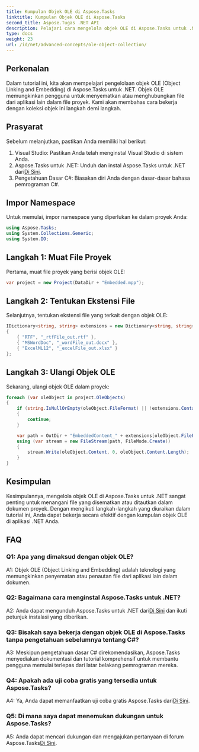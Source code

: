 ```yaml
---
title: Kumpulan Objek OLE di Aspose.Tasks
linktitle: Kumpulan Objek OLE di Aspose.Tasks
second_title: Aspose.Tugas .NET API
description: Pelajari cara mengelola objek OLE di Aspose.Tasks untuk .NET dengan tutorial komprehensif ini. Kuasai penanganan file yang tertanam dalam dokumen proyek dengan mudah.
type: docs
weight: 23
url: /id/net/advanced-concepts/ole-object-collection/
---
```

## Perkenalan

Dalam tutorial ini, kita akan mempelajari pengelolaan objek OLE (Object Linking and Embedding) di Aspose.Tasks untuk .NET. Objek OLE memungkinkan pengguna untuk menyematkan atau menghubungkan file dari aplikasi lain dalam file proyek. Kami akan membahas cara bekerja dengan koleksi objek ini langkah demi langkah.

## Prasyarat

Sebelum melanjutkan, pastikan Anda memiliki hal berikut:

1. Visual Studio: Pastikan Anda telah menginstal Visual Studio di sistem Anda.
2.  Aspose.Tasks untuk .NET: Unduh dan instal Aspose.Tasks untuk .NET dari[Di Sini](https://releases.aspose.com/tasks/net/).
3. Pengetahuan Dasar C#: Biasakan diri Anda dengan dasar-dasar bahasa pemrograman C#.

## Impor Namespace

Untuk memulai, impor namespace yang diperlukan ke dalam proyek Anda:

```csharp
using Aspose.Tasks;
using System.Collections.Generic;
using System.IO;


```

## Langkah 1: Muat File Proyek

Pertama, muat file proyek yang berisi objek OLE:

```csharp
var project = new Project(DataDir + "Embedded.mpp");
```

## Langkah 2: Tentukan Ekstensi File

Selanjutnya, tentukan ekstensi file yang terkait dengan objek OLE:

```csharp
IDictionary<string, string> extensions = new Dictionary<string, string>
{
    { "RTF", "_rtfFile_out.rtf" },
    { "MSWordDoc", "_wordFile_out.docx" },
    { "ExcelML12", "_excelFile_out.xlsx" }
};
```

## Langkah 3: Ulangi Objek OLE

Sekarang, ulangi objek OLE dalam proyek:

```csharp
foreach (var oleObject in project.OleObjects)
{
    if (string.IsNullOrEmpty(oleObject.FileFormat) || !extensions.ContainsKey(oleObject.FileFormat))
    {
        continue;
    }

    var path = OutDir + "EmbeddedContent_" + extensions[oleObject.FileFormat];
    using (var stream = new FileStream(path, FileMode.Create))
    {
        stream.Write(oleObject.Content, 0, oleObject.Content.Length);
    }
}
```

## Kesimpulan

Kesimpulannya, mengelola objek OLE di Aspose.Tasks untuk .NET sangat penting untuk menangani file yang disematkan atau ditautkan dalam dokumen proyek. Dengan mengikuti langkah-langkah yang diuraikan dalam tutorial ini, Anda dapat bekerja secara efektif dengan kumpulan objek OLE di aplikasi .NET Anda.

## FAQ

### Q1: Apa yang dimaksud dengan objek OLE?

A1: Objek OLE (Object Linking and Embedding) adalah teknologi yang memungkinkan penyematan atau penautan file dari aplikasi lain dalam dokumen.

### Q2: Bagaimana cara menginstal Aspose.Tasks untuk .NET?

 A2: Anda dapat mengunduh Aspose.Tasks untuk .NET dari[Di Sini](https://releases.aspose.com/tasks/net/) dan ikuti petunjuk instalasi yang diberikan.

### Q3: Bisakah saya bekerja dengan objek OLE di Aspose.Tasks tanpa pengetahuan sebelumnya tentang C#?

A3: Meskipun pengetahuan dasar C# direkomendasikan, Aspose.Tasks menyediakan dokumentasi dan tutorial komprehensif untuk membantu pengguna memulai terlepas dari latar belakang pemrograman mereka.

### Q4: Apakah ada uji coba gratis yang tersedia untuk Aspose.Tasks?

 A4: Ya, Anda dapat memanfaatkan uji coba gratis Aspose.Tasks dari[Di Sini](https://releases.aspose.com/).

### Q5: Di mana saya dapat menemukan dukungan untuk Aspose.Tasks?

 A5: Anda dapat mencari dukungan dan mengajukan pertanyaan di forum Aspose.Tasks[Di Sini](https://forum.aspose.com/c/tasks/15).